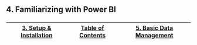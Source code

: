 ## 4. Familiarizing with Power BI

###

###


|[3. Setup & Installation](https://github.com/ErikKBethke/powerbilearn/blob/master/docs/Setup%20%26%20Installation.md#3-setup--installation)|[Table of Contents](https://github.com/ErikKBethke/powerbilearn#table-of-contents)|[5. Basic Data Management](https://github.com/ErikKBethke/powerbilearn/blob/master/docs/Basic%20Data%20Management.md#5-basic-data-management)|
|:---:|:---:|:---:|
